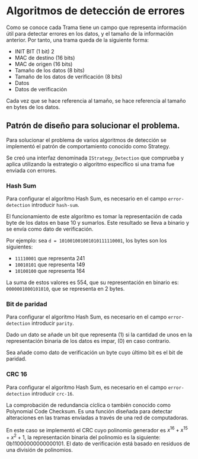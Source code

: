 # Algoritmos de detección de errores

Como se conoce cada Trama tiene un campo que representa información útil para detectar errores en los datos, y el tamaño de la información anterior. Por tanto, una trama queda de la siguiente forma:

* INIT BIT (1 bit) 2
* MAC de destino (16 bits)
* MAC de origen (16 bits)
* Tamaño de los datos (8 bits)
* Tamaño de los datos de verificación (8 bits)
* Datos 
* Datos de verificación 

Cada vez que se hace referencia al tamaño, se hace referencia al tamaño en bytes de los datos.

## Patrón de diseño para solucionar el problema.

Para solucionar el problema de varios algoritmos de detección se implementó el patrón de comportamiento conocido como Strategy.

Se creó una interfaz denominada `IStrategy_Detection` que comprueba y aplica utilizando la estrategio o algoritmo específico si una trama fue enviada con errores.

### Hash Sum

Para configurar el algoritmo Hash Sum, es necesario en el campo `error-detection` introducir `hash-sum`. 

El funcionamiento de este algoritmo es tomar la representación de cada byte de los datos en base 10 y sumarlos. Este resultado se lleva a binario y se envía como dato de verificación. 

Por ejemplo: sea `d = 101001001001010111110001`, los bytes son los siguientes:

* `11110001` que representa 241
* `10010101` que representa 149
* `10100100` que representa 164

La suma de estos valores es 554, que su representación en binario es: `0000001000101010`, que se representa en 2 bytes.

### Bit de paridad

Para configurar el algoritmo Hash Sum, es necesario en el campo `error-detection` introducir `parity`. 

Dado un dato se añade un bit que representa  (1) si la cantidad de unos en la representación binaria de los datos es impar, (0) en caso contrario.

Sea añade como dato de verificación un byte cuyo último bit es el bit de paridad.

### CRC 16

Para configurar el algoritmo Hash Sum, es necesario en el campo `error-detection` introducir `crc-16`. 

La comprobación de redundancia cíclica o también conocido como Polynomial Code Checksum. Es una función diseñada para detectar alteraciones en las tramas envíadas a través de una red de computadoras.

En este caso se implementó el CRC cuyo polinomio generador es $x^{16} + x^{15} + x^{2} + 1$, la representación binaria del polinomio es la siguiente: 0b11000000000000101. El dato de verificación está basado en residuos  de una división de polinomios. 


